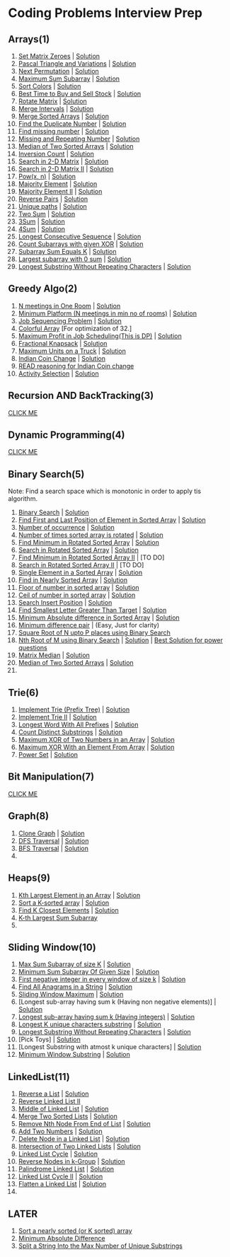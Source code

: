 # Coding Problems Interview Prep

## Arrays(1)
1. [Set Matrix Zeroes](https://leetcode.com/problems/set-matrix-zeroes/) | [Solution](https://leetcode.com/problems/set-matrix-zeroes/discuss/1755764/C%2B%2B-or-All-Possible-Solutions)
2. [Pascal Triangle and Variations](https://leetcode.com/problems/pascals-triangle/) | [Solution](https://leetcode.com/problems/pascals-triangle/discuss/1756054/C%2B%2B-or-All-possible-solutions)
3. [Next Permutation](https://leetcode.com/problems/next-permutation/) | [Solution](https://leetcode.com/problems/next-permutation/discuss/1756230/C%2B%2B-or-All-possible-Solutions)
4. [Maximum Sum Subarray](https://leetcode.com/problems/maximum-subarray/) | [Solution](https://leetcode.com/problems/maximum-subarray/discuss/1757161/C%2B%2B-or-All-possible-solutions)
5. [Sort Colors](https://leetcode.com/problems/sort-colors/) | [Solution](https://leetcode.com/problems/sort-colors/discuss/1757466/C%2B%2B-or-All-possible-solutions)
6. [Best Time to Buy and Sell Stock](https://leetcode.com/problems/best-time-to-buy-and-sell-stock/) | [Solution](https://leetcode.com/problems/best-time-to-buy-and-sell-stock/discuss/1757585/C%2B%2B-or-All-possible-Solutions)
7. [Rotate Matrix](https://leetcode.com/problems/rotate-image/) | [Solution](https://leetcode.com/problems/rotate-image/discuss/1757785/C%2B%2B-or-All-possible-Solutions)
8. [Merge Intervals](https://leetcode.com/problems/merge-intervals/) | [Solution](https://leetcode.com/problems/merge-intervals/discuss/1758336/C%2B%2B-or-All-possible-Solutions)
9. [Merge Sorted Arrays](https://leetcode.com/problems/merge-sorted-array/) | [Solution](https://leetcode.com/problems/merge-sorted-array/discuss/1759690/C%2B%2B-or-All-neat-Solutions)
10. [Find the Duplicate Number](https://leetcode.com/problems/find-the-duplicate-number/) | [Solution](https://leetcode.com/problems/find-the-duplicate-number/discuss/1759973/C%2B%2B-or-All-Neat-Solutions)
11. [Find missing number](https://leetcode.com/problems/missing-number/) | [Solution](https://leetcode.com/problems/missing-number/discuss/1760645/C%2B%2B-or-All-Neat-Solutions)
12. [Missing and Repeating Number](https://practice.geeksforgeeks.org/problems/find-missing-and-repeating2512/1/#) | [Solution](#)
13. [Median of Two Sorted Arrays](https://leetcode.com/problems/median-of-two-sorted-arrays/) | [Solution](https://leetcode.com/problems/median-of-two-sorted-arrays/discuss/1761280/C%2B%2B-or-All-Neat-Solutions)
14. [Inversion Count](https://www.codingninjas.com/codestudio/problems/count-inversions_615?leftPanelTab=0) | [Solution](#)
15. [Search in 2-D Matrix](https://leetcode.com/problems/search-a-2d-matrix/) | [Solution](https://leetcode.com/problems/search-a-2d-matrix/discuss/1763472/C%2B%2B-or-All-possible-Solutions)
16. [Search in 2-D Matrix II](https://leetcode.com/problems/search-a-2d-matrix-ii/) | [Solution](https://leetcode.com/problems/search-a-2d-matrix-ii/discuss/1763485/C%2B%2B-or-All-possible-Soultions)
17. [Pow(x, n)](https://leetcode.com/problems/powx-n/) | [Solution](https://leetcode.com/problems/powx-n/discuss/1763747/C%2B%2B-or-All-Neat-Solutions)
18. [Majority Element](https://leetcode.com/problems/majority-element/) | [Solution](https://leetcode.com/problems/majority-element/discuss/1763917/C%2B%2B-or-All-Neat-Solutions)
19. [Majority Element II](https://leetcode.com/problems/majority-element-ii/) | [Solution](https://leetcode.com/problems/majority-element-ii/discuss/1764537/C%2B%2B-or-All-Neat-Solutions)
20. [Reverse Pairs](https://leetcode.com/problems/reverse-pairs/) | [Solution](https://leetcode.com/problems/reverse-pairs/discuss/1764689/C%2B%2B-or-All-Neat-Solutions)
21. [Unique paths](https://leetcode.com/problems/unique-paths/) | [Solution](https://leetcode.com/problems/unique-paths/discuss/1733841/C%2B%2B-or-All-possible-solutions)
22. [Two Sum](https://leetcode.com/problems/two-sum/) | [Solution](https://leetcode.com/problems/two-sum/discuss/1765137/C%2B%2B-or-All-possible-Solutions)
23. [3Sum](https://leetcode.com/problems/3sum/) | [Solution](https://leetcode.com/problems/3sum/discuss/1765976/C%2B%2B-or-Neat-Solution)
24. [4Sum](https://leetcode.com/problems/4sum/) | [Solution](https://leetcode.com/problems/4sum/discuss/1766087/C%2B%2B-or-Neat-Solution)
25. [Longest Consecutive Sequence](https://leetcode.com/problems/longest-consecutive-sequence/) | [Solution](https://leetcode.com/problems/longest-consecutive-sequence/discuss/1767273/C%2B%2B-or-Some-Neat-Solutions)
26. [Count Subarrays with given XOR](https://www.interviewbit.com/problems/subarray-with-given-xor/) | [Solution](#)
27. [Subarray Sum Equals K](https://leetcode.com/problems/subarray-sum-equals-k/) | [Solution](https://leetcode.com/problems/subarray-sum-equals-k/discuss/1769617/C%2B%2B-or-All-Neat-Solutions)
28. [Largest subarray with 0 sum](https://practice.geeksforgeeks.org/problems/largest-subarray-with-0-sum/1#) | [Solution](#)
29. [Longest Substring Without Repeating Characters](https://leetcode.com/problems/longest-substring-without-repeating-characters/) | [Solution](https://leetcode.com/problems/longest-substring-without-repeating-characters/discuss/1770062/C%2B%2B-or-Neat-Solutions)

## Greedy Algo(2)
1. [N meetings in One Room](https://practice.geeksforgeeks.org/problems/n-meetings-in-one-room-1587115620/1#) | [Solution](#)
2. [Minimum Platform (N meetings in min no of rooms)](https://practice.geeksforgeeks.org/problems/minimum-platforms-1587115620/1#) | [Solution](#)
3. [Job Sequencing Problem](https://practice.geeksforgeeks.org/problems/job-sequencing-problem-1587115620/1#) | [Solution](#)
4. [Colorful Array](https://www.spoj.com/problems/CLFLARR/) [For optimization of 32.]
5. [Maximum Profit in Job Scheduling(This is DP)](https://leetcode.com/problems/maximum-profit-in-job-scheduling/) | [Solution](https://leetcode.com/problems/maximum-profit-in-job-scheduling/discuss/1772535/C%2B%2B-or-Neat-Solution)
6. [Fractional Knapsack](https://practice.geeksforgeeks.org/problems/fractional-knapsack-1587115620/1#) | [Solution](#)
7. [Maximum Units on a Truck](https://leetcode.com/problems/maximum-units-on-a-truck/) | [Solution](https://leetcode.com/problems/maximum-units-on-a-truck/discuss/1772899/C%2B%2B-or-All-Possible-Solutions)
8. [Indian Coin Change](https://www.codingninjas.com/codestudio/problems/975277) | [Solution](#)
9. [READ reasoning for Indian Coin change](https://stackoverflow.com/questions/13557979/why-does-the-greedy-coin-change-algorithm-not-work-for-some-coin-sets?rq=1)
10. [Activity Selection](https://www.codingninjas.com/codestudio/problems/1062712) | [Solution](#)

## Recursion AND BackTracking(3)

[CLICK ME](https://github.com/asksaurabh/Leetcode_Prep/tree/main/03_Recursion_And_BackTracking)

## Dynamic Programming(4)

[CLICK ME](https://github.com/asksaurabh/Leetcode_Prep/tree/main/02_Dynamic_programm)

## Binary Search(5)
Note: Find a search space which is monotonic in order to apply tis algorithm.

1. [Binary Search](https://leetcode.com/problems/binary-search/) | [Solution](https://leetcode.com/problems/binary-search/discuss/1782878/C%2B%2B-or-All-Possible-Solutions)
2. [Find First and Last Position of Element in Sorted Array](https://leetcode.com/problems/find-first-and-last-position-of-element-in-sorted-array/) | [Solution](https://leetcode.com/problems/find-first-and-last-position-of-element-in-sorted-array/discuss/1783896/C%2B%2B-or-Easy-Solution)
3. [Number of occurrence](https://practice.geeksforgeeks.org/problems/number-of-occurrence2259/1/) | [Solution](#)
4. [Number of times sorted array is rotated](https://practice.geeksforgeeks.org/problems/rotation4723/1/#) | [Solution](#)
5. [Find Minimum in Rotated Sorted Array](https://leetcode.com/problems/find-minimum-in-rotated-sorted-array/) | [Solution](https://leetcode.com/problems/find-minimum-in-rotated-sorted-array/discuss/1784005/C%2B%2B-or-Binary-Search)
6. [Search in Rotated Sorted Array](https://leetcode.com/problems/search-in-rotated-sorted-array/) | [Solution](https://leetcode.com/problems/search-in-rotated-sorted-array/discuss/1785348/C%2B%2B-or-Neat-Solution)
7. [Find Minimum in Rotated Sorted Array II](https://leetcode.com/problems/find-minimum-in-rotated-sorted-array-ii/) | [TO DO]
8. [Search in Rotated Sorted Array II](https://leetcode.com/problems/search-in-rotated-sorted-array-ii/) | [TO DO]
9. [Single Element in a Sorted Array](https://leetcode.com/problems/single-element-in-a-sorted-array/) | [Solution](https://leetcode.com/problems/single-element-in-a-sorted-array/discuss/1785751/C%2B%2B-or-All-possible-Solutions)
10. [Find in Nearly Sorted Array](https://www.geeksforgeeks.org/search-almost-sorted-array/) | [Solution](#)
11. [Floor of number in sorted array](https://www.codingninjas.com/codestudio/problems/find-floor-value_920447) | [Solution](#)
12. [Ceil of number in sorted array](https://www.codingninjas.com/codestudio/problems/ceiling-in-a-sorted-array_1825401) | [Solution](#)
13. [Search Insert Position](https://leetcode.com/problems/search-insert-position/) | [Solution](https://leetcode.com/problems/search-insert-position/discuss/1785835/C%2B%2B-or-Easy-but-observation-useful-in-other-questions)
14. [Find Smallest Letter Greater Than Target](https://leetcode.com/problems/find-smallest-letter-greater-than-target/) | [Solution](https://leetcode.com/problems/find-smallest-letter-greater-than-target/discuss/1786118/C%2B%2B-or-Easy-but-can-be-tricky-sometimes)
15. [Minimum Absolute difference in Sorted Array](https://www.callicoder.com/minimum-difference-element-in-sorted-array/) | [Solution](#)
16. [Minimum difference pair](https://practice.geeksforgeeks.org/problems/minimum-difference-pair5444/1/#) | (Easy, Just for clarity)
17. [Square Root of N upto P places using Binary Search](#)
18. [Nth Root of M using Binary Search](https://www.codingninjas.com/codestudio/problems/1062679) | [Solution](#) | [Best Solution for power questions](https://leetcode.com/problems/powx-n/discuss/1763747/C%2B%2B-or-All-Neat-Solutions)
19. [Matrix Median](https://www.codingninjas.com/codestudio/problems/873378) | [Solution](#)
20. [Median of Two Sorted Arrays](https://leetcode.com/problems/median-of-two-sorted-arrays/) | [Solution](https://leetcode.com/problems/median-of-two-sorted-arrays/discuss/1761280/C%2B%2B-or-All-Neat-Solutions)
21. 

## Trie(6)
1. [Implement Trie (Prefix Tree)](https://leetcode.com/problems/implement-trie-prefix-tree/) | [Solution](https://leetcode.com/problems/implement-trie-prefix-tree/discuss/1788976/C%2B%2B-or-Modular-Code)
2. [Implement Trie II](https://www.codingninjas.com/codestudio/problems/implement-trie_1387095) | [Solution](#)
3. [Longest Word With All Prefixes](https://www.codingninjas.com/codestudio/problems/complete-string_2687860) | [Solution](#)
4. [Count Distinct Substrings](https://www.codingninjas.com/codestudio/problems/count-distinct-substrings_985292) | [Solution](#)
5. [Maximum XOR of Two Numbers in an Array](https://leetcode.com/problems/maximum-xor-of-two-numbers-in-an-array/) | [Solution](https://leetcode.com/problems/maximum-xor-of-two-numbers-in-an-array/discuss/1790679/C%2B%2B-or-All-possible-solutions)
6. [Maximum XOR With an Element From Array](https://leetcode.com/problems/maximum-xor-with-an-element-from-array/) | [Solution](https://leetcode.com/problems/maximum-xor-with-an-element-from-array/discuss/1790835/C%2B%2B-or-Implementation-Mostly.-(Trie))
7. [Power Set](https://practice.geeksforgeeks.org/problems/power-set4302/1#) | [Solution](#)

## Bit Manipulation(7)

[CLICK ME](https://github.com/asksaurabh/Leetcode_Prep/tree/main/01_Bit_Manipulation)

## Graph(8)
1. [Clone Graph](https://leetcode.com/problems/clone-graph/) | [Solution](https://leetcode.com/problems/clone-graph/discuss/1796518/C%2B%2B-or-All-possible-solutions)
2. [DFS Traversal](https://www.codingninjas.com/codestudio/problems/dfs-traversal_630462) | [Solution](#)
3. [BFS Traversal](https://www.codingninjas.com/codestudio/problems/bfs-in-graph_973002) | [Solution](#)
4. 

## Heaps(9)
1. [Kth Largest Element in an Array](https://leetcode.com/problems/kth-largest-element-in-an-array/) | [Solution](https://leetcode.com/problems/kth-largest-element-in-an-array/discuss/1806856/C%2B%2B-or-All-possible-Solutions)
2. [Sort a K-sorted array](https://www.geeksforgeeks.org/nearly-sorted-algorithm/) | [Solution](#)
3. [Find K Closest Elements](https://leetcode.com/problems/find-k-closest-elements/) | [Solution](https://leetcode.com/problems/find-k-closest-elements/discuss/1807387/C%2B%2B-or-All-possible-Solutions)
4.  [K-th Largest Sum Subarray](https://www.codingninjas.com/codestudio/problems/k-th-largest-sum-contiguous-subarray_920398?leftPanelTab=0)
5. 

## Sliding Window(10)
1. [Max Sum Subarray of size K](https://practice.geeksforgeeks.org/problems/max-sum-subarray-of-size-k5313/1#) | [Solution](#)
2. [Minimum Sum Subarray Of Given Size](https://www.codingninjas.com/codestudio/problems/find-minimum-sum-subarray-of-given-size_873368?leftPanelTab=0) | [Solution](#)
3. [First negative integer in every window of size k](https://practice.geeksforgeeks.org/problems/first-negative-integer-in-every-window-of-size-k3345/1/#) | [Solution](#)
4. [Find All Anagrams in a String](https://leetcode.com/problems/find-all-anagrams-in-a-string/) | [Solution](https://leetcode.com/problems/find-all-anagrams-in-a-string/discuss/1810049/C%2B%2B-or-All-possible-Solutions)
5. [Sliding Window Maximum](https://leetcode.com/problems/sliding-window-maximum/) | [Solution](https://leetcode.com/problems/sliding-window-maximum/discuss/1810181/C%2B%2B-or-All-possible-Solutions)
6. [Longest sub-array having sum k (Having non negative elements)] | [Solution](#)
7. [Longest sub-array having sum k (Having integers)](https://practice.geeksforgeeks.org/problems/longest-sub-array-with-sum-k0809/1) | [Solution](#)
8. [Longest K unique characters substring](https://practice.geeksforgeeks.org/problems/longest-k-unique-characters-substring0853/1/#) | [Solution](#)
9. [Longest Substring Without Repeating Characters](https://leetcode.com/problems/longest-substring-without-repeating-characters/) | [Solution](https://leetcode.com/problems/longest-substring-without-repeating-characters/discuss/1770062/C%2B%2B-or-Neat-Solutions)
10. [Pick Toys] | [Solution](#)
11. [Longest Substring with atmost k unique characters] | [Solution](#)
12. [Minimum Window Substring](https://leetcode.com/problems/minimum-window-substring/) | [Solution](https://leetcode.com/problems/minimum-window-substring/discuss/1812844/C%2B%2B-or-Hard)

## LinkedList(11)
1. [Reverse a List](https://leetcode.com/problems/reverse-linked-list/) | [Solution](https://leetcode.com/problems/reverse-linked-list/discuss/1657887/C%2B%2B-or-All-possible-solutions)
2. [Reverse Linked List II](https://leetcode.com/problems/reverse-linked-list-ii/)
3. [Middle of Linked List](https://leetcode.com/problems/middle-of-the-linked-list/) | [Solution](https://leetcode.com/problems/middle-of-the-linked-list/discuss/1657855/C%2B%2B-All-solutions)
4. [Merge Two Sorted Lists](https://leetcode.com/problems/merge-two-sorted-lists/) | [Solution](https://leetcode.com/problems/merge-two-sorted-lists/discuss/1657917/C%2B%2B-or-All-possible-solutions)
5. [Remove Nth Node From End of List](https://leetcode.com/problems/remove-nth-node-from-end-of-list/) | [Solution](https://leetcode.com/problems/remove-nth-node-from-end-of-list/discuss/1662218/C%2B%2B-or-Easy-solution)
6. [Add Two Numbers](https://leetcode.com/problems/add-two-numbers/) | [Solution](https://leetcode.com/problems/add-two-numbers/discuss/1662189/C%2B%2B-or-Better-than-given-solution)
7. [Delete Node in a Linked List](https://leetcode.com/problems/delete-node-in-a-linked-list/) | [Solution](https://leetcode.com/problems/delete-node-in-a-linked-list/discuss/1657877/C%2B%2B-or-easy)
8. [Intersection of Two Linked Lists](https://leetcode.com/problems/intersection-of-two-linked-lists/) | [Solution](https://leetcode.com/problems/intersection-of-two-linked-lists/discuss/1657986/C%2B%2B-or-All-solutions)
9. [Linked List Cycle](https://leetcode.com/problems/linked-list-cycle/) | [Solution](https://leetcode.com/problems/linked-list-cycle/discuss/1658444/C%2B%2B-or-With-Explanation)
10. [Reverse Nodes in k-Group](https://leetcode.com/problems/reverse-nodes-in-k-group/) | [Solution](https://leetcode.com/problems/reverse-nodes-in-k-group/discuss/1816159/C%2B%2B-or-All-possible-Solutions)
11. [Palindrome Linked List](https://leetcode.com/problems/palindrome-linked-list/) | [Solution](https://leetcode.com/problems/palindrome-linked-list/discuss/1658420/C%2B%2B-or-All-solutions)
12. [Linked List Cycle II](https://leetcode.com/problems/linked-list-cycle-ii/) | [Solution](https://leetcode.com/problems/linked-list-cycle-ii/discuss/1816275/C%2B%2B-or-All-possible-Solution)
13. [Flatten a Linked List](https://practice.geeksforgeeks.org/problems/flattening-a-linked-list/1#) | [Solution](#)
14. 

## LATER
1. [Sort a nearly sorted (or K sorted) array](https://www.geeksforgeeks.org/nearly-sorted-algorithm/)
2. [Minimum Absolute Difference](https://leetcode.com/problems/minimum-absolute-difference/)
3. [Split a String Into the Max Number of Unique Substrings](https://leetcode.com/problems/split-a-string-into-the-max-number-of-unique-substrings/)